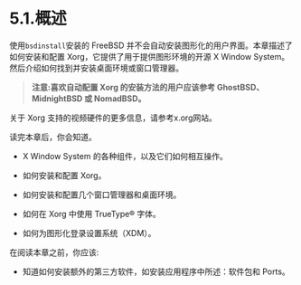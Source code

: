 # 5.1.概述

使用`bsdinstall`安装的 FreeBSD 并不会自动安装图形化的用户界面。本章描述了如何安装和配置 Xorg，它提供了用于提供图形环境的开源 X Window System。然后介绍如何找到并安装桌面环境或窗口管理器。

>**注意:喜欢自动配置 Xorg 的安装方法的用户应该参考 GhostBSD、MidnightBSD 或 NomadBSD。**

关于 Xorg 支持的视频硬件的更多信息，请参考x.org网站。

读完本章后，你会知道。

- X Window System 的各种组件，以及它们如何相互操作。

- 如何安装和配置 Xorg。

- 如何安装和配置几个窗口管理器和桌面环境。

- 如何在 Xorg 中使用 TrueType® 字体。

- 如何为图形化登录设置系统（XDM）。

在阅读本章之前，你应该:

 - 知道如何安装额外的第三方软件，如安装应用程序中所述：软件包和 Ports。





